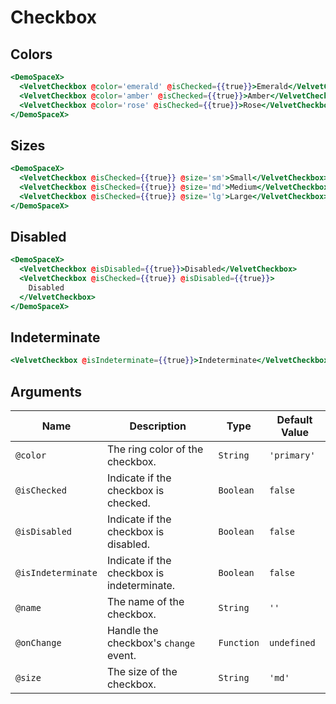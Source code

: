 # Checkbox

## Colors

```hbs preview-template
<DemoSpaceX>
  <VelvetCheckbox @color='emerald' @isChecked={{true}}>Emerald</VelvetCheckbox>
  <VelvetCheckbox @color='amber' @isChecked={{true}}>Amber</VelvetCheckbox>
  <VelvetCheckbox @color='rose' @isChecked={{true}}>Rose</VelvetCheckbox>
</DemoSpaceX>
```

## Sizes

```hbs preview-template
<DemoSpaceX>
  <VelvetCheckbox @isChecked={{true}} @size='sm'>Small</VelvetCheckbox>
  <VelvetCheckbox @isChecked={{true}} @size='md'>Medium</VelvetCheckbox>
  <VelvetCheckbox @isChecked={{true}} @size='lg'>Large</VelvetCheckbox>
</DemoSpaceX>
```

## Disabled

```hbs preview-template
<DemoSpaceX>
  <VelvetCheckbox @isDisabled={{true}}>Disabled</VelvetCheckbox>
  <VelvetCheckbox @isChecked={{true}} @isDisabled={{true}}>
    Disabled
  </VelvetCheckbox>
</DemoSpaceX>
```

## Indeterminate

```hbs preview-template
<VelvetCheckbox @isIndeterminate={{true}}>Indeterminate</VelvetCheckbox>
```

## Arguments

| Name               | Description                                | Type       | Default Value |
| ------------------ | ------------------------------------------ | ---------- | ------------- |
| `@color`           | The ring color of the checkbox.            | `String`   | `'primary'`   |
| `@isChecked`       | Indicate if the checkbox is checked.       | `Boolean`  | `false`       |
| `@isDisabled`      | Indicate if the checkbox is disabled.      | `Boolean`  | `false`       |
| `@isIndeterminate` | Indicate if the checkbox is indeterminate. | `Boolean`  | `false`       |
| `@name`            | The name of the checkbox.                  | `String`   | `''`          |
| `@onChange`        | Handle the checkbox's `change` event.      | `Function` | `undefined`   |
| `@size`            | The size of the checkbox.                  | `String`   | `'md'`        |
